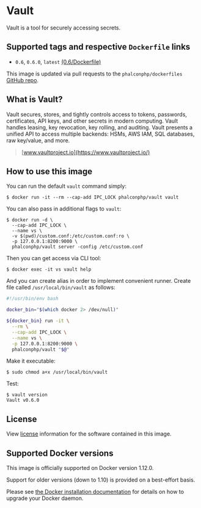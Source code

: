 # Vault

Vault is a tool for securely accessing secrets.

## Supported tags and respective `Dockerfile` links

* `0.6`, `0.6.0`, `latest` [(0.6/Dockerfile)](https://github.com/phalcon/dockerfiles/tree/master/vault/0.6)

This image is updated via pull requests to the `phalconphp/dockerfiles` [GitHub repo](https://github.com/phalcon/dockerfiles).

## What is Vault?

Vault secures, stores, and tightly controls access to tokens, passwords, certificates, API keys, and other secrets in
modern computing. Vault handles leasing, key revocation, key rolling, and auditing. Vault presents a unified API to
access multiple backends: HSMs, AWS IAM, SQL databases, raw key/value, and more.

> [www.vaultproject.io](https://www.vaultproject.io/)

## How to use this image

You can run the default `vault` command simply:

```
$ docker run -it --rm --cap-add IPC_LOCK phalconphp/vault vault
```

You can also pass in additional flags to `vault`:

```
$ docker run -d \
  --cap-add IPC_LOCK \
  --name vs \
  -v $(pwd)/custom.conf:/etc/custom.conf:ro \
  -p 127.0.0.1:8200:9000 \
  phalconphp/vault server -config /etc/custom.conf
```

Then you can get access via CLI tool:

```
$ docker exec -it vs vault help
```

And you can create alias in order to implement convenient runner. Create file called `/usr/local/bin/vault` as follows:

```sh
#!/usr/bin/env bash

docker_bin="$(which docker 2> /dev/null)"

${docker_bin} run -it \
  --rm \
  --cap-add IPC_LOCK \
  --name vs \
  -p 127.0.0.1:8200:9000 \
  phalconphp/vault "$@"
```

Make it executable:

```
$ sudo chmod a+x /usr/local/bin/vault
```

Test:

```
$ vault version
Vault v0.6.0
```

## License

View [license](https://github.com/hashicorp/vault/blob/master/LICENSE) information for the software contained in this image.


## Supported Docker versions

This image is officially supported on Docker version 1.12.0.

Support for older versions (down to 1.10) is provided on a best-effort basis.

Please see [the Docker installation documentation](https://docs.docker.com/installation/) for details on how to upgrade your Docker daemon.
